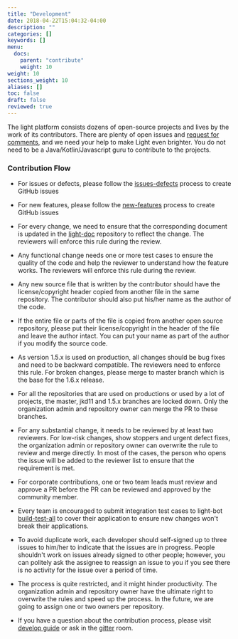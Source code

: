 ```yaml
---
title: "Development"
date: 2018-04-22T15:04:32-04:00
description: ""
categories: []
keywords: []
menu:
  docs:
    parent: "contribute"
    weight: 10
weight: 10
sections_weight: 10
aliases: []
toc: false
draft: false
reviewed: true
---
```


The light platform consists dozens of open-source projects and lives by the work of its contributors. There are plenty of open issues and [request for comments][rfcs], and we need your help to make Light even brighter. You do not need to be a Java/Kotlin/Javascript guru to contribute to the projects.

### Contribution Flow

* For issues or defects, please follow the [issues-defects][] process to create GitHub issues

* For new features, please follow the [new-features][] process to create GitHub issues

* For every change, we need to ensure that the corresponding document is updated in the [light-doc](https://github.com/networknt/light-doc) repository to reflect the change. The reviewers will enforce this rule during the review. 

* Any functional change needs one or more test cases to ensure the quality of the code and help the reviewer to understand how the feature works. The reviewers will enforce this rule during the review. 

* Any new source file that is written by the contributor should have the license/copyright header copied from another file in the same repository. The contributor should also put his/her name as the author of the code. 

* If the entire file or parts of the file is copied from another open source repository, please put their license/copyright in the header of the file and leave the author intact. You can put your name as part of the author if you modify the source code. 

* As version 1.5.x is used on production, all changes should be bug fixes and need to be backward compatible. The reviewers need to enforce this rule. For broken changes, please merge to master branch which is the base for the 1.6.x release. 

* For all the repositories that are used on productions or used by a lot of projects, the master, jkd11 and 1.5.x branches are locked down. Only the organization admin and repository owner can merge the PR to these branches. 

* For any substantial change, it needs to be reviewed by at least two reviewers. For low-risk changes, show stoppers and urgent defect fixes, the organization admin or repository owner can overwrite the rule to review and merge directly. In most of the cases, the person who opens the issue will be added to the reviewer list to ensure that the requirement is met.  

* For corporate contributions, one or two team leads must review and approve a PR before the PR can be reviewed and approved by the community member. 

* Every team is encouraged to submit integration test cases to light-bot [build-test-all](https://github.com/networknt/light-config-test/tree/master/light-bot/develop-build) to cover their application to ensure new changes won't break their applications.

* To avoid duplicate work, each developer should self-signed up to three issues to him/her to indicate that the issues are in progress. People shouldn't work on issues already signed to other people; however, you can politely ask the assignee to reassign an issue to you if you see there is no activity for the issue over a period of time. 

* The process is quite restricted, and it might hinder productivity. The organization admin and repository owner have the ultimate right to overwrite the rules and speed up the process. In the future, we are going to assign one or two owners per repository. 

* If you have a question about the contribution process, please visit [develop guide][] or ask in the [gitter](https://gitter.im/networknt/light-4j) room. 


[rfcs]: https://github.com/networknt/light-rfcs
[docscontrib]: /contribute/documentation/
[light-bot tutorial]: /tutorial/bot/local-develop/
[light-bot]: /tool/light-bot/
[develop guide]: /contribute/developer-guide/
[issues-defects]: /contribute/issues-defects/
[new-features]: /contribute/new-features/
